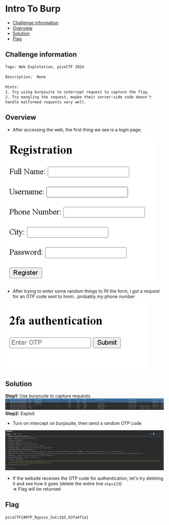 # Intro To Burp
- [Challenge information](#challenge-information)
- [Overview](#overview)
- [Solution](#solution)
- [Flag](#flag)
## Challenge information
```test
Tags: Web Explotation, picoCTF 2024

Description:  None

Hints: 
1. Try using burpsuite to intercept request to capture the flag.
2. Try mangling the request, maybe their server-side code doesn't handle malformed requests very well.
```
## Overview
* After accessing the web, the first thing we see is a login page.  

![alt text](./Static/Images/IntroToBurp/image1.png)  
* After trying to enter some random things to fill the form, i got a request for an OTP code sent to hmm.. probably my phone number  

![alt text](./Static/Images/IntroToBurp/image2.png)
## Solution
**Step1:** Use burpsuite to capture requests  
![alt text](./Static/Images/IntroToBurp/image3.png)  
**Step2:** Exploit  
* Turn on intercept on burpsuite, then send a random OTP code  

![alt text](./Static/Images/IntroToBurp/image4.png)  
* If the website receives the OTP code for authentication, let's try deleting it and see how it goes (delete the entire line `otp=123`)  
=> Flag will be returned
## Flag
`picoCTF{#0TP_Bypvss_SuCc3$S_b3fa4f1a}`